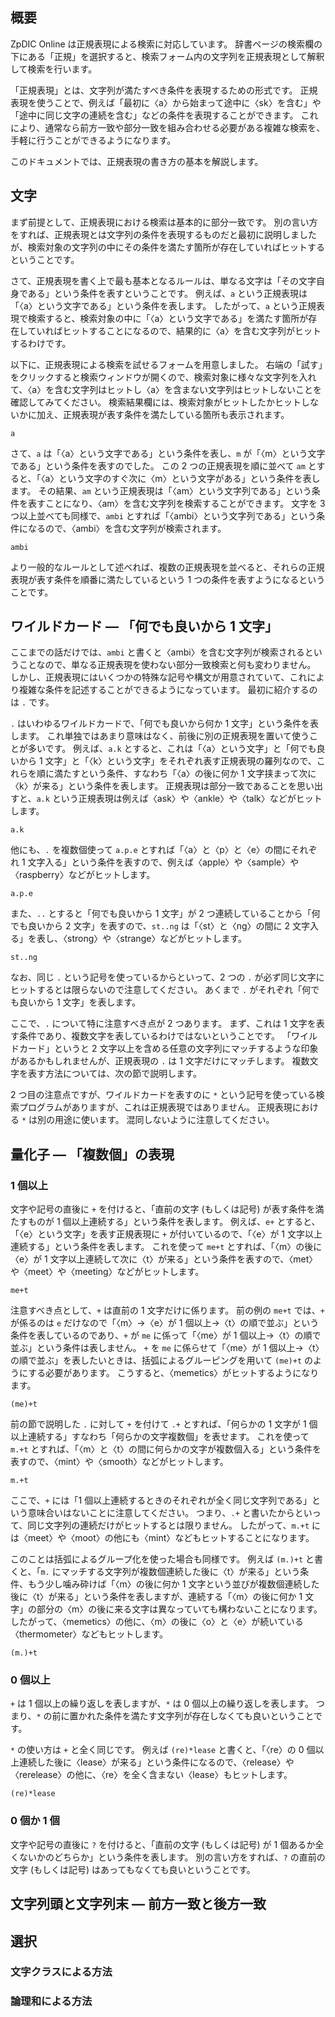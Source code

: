 ## 概要
ZpDIC Online は正規表現による検索に対応しています。
辞書ページの検索欄の下にある「正規」を選択すると、検索フォーム内の文字列を正規表現として解釈して検索を行います。

「正規表現」とは、文字列が満たすべき条件を表現するための形式です。
正規表現を使うことで、例えば「最初に〈a〉から始まって途中に〈sk〉を含む」や「途中に同じ文字の連続を含む」などの条件を表現することができます。
これにより、通常なら前方一致や部分一致を組み合わせる必要がある複雑な検索を、手軽に行うことができるようになります。

このドキュメントでは、正規表現の書き方の基本を解説します。

## 文字
まず前提として、正規表現における検索は基本的に部分一致です。
別の言い方をすれば、正規表現とは文字列の条件を表現するものだと最初に説明しましたが、検索対象の文字列の中にその条件を満たす箇所が存在していればヒットするということです。

さて、正規表現を書く上で最も基本となるルールは、単なる文字は「その文字自身である」という条件を表すということです。
例えば、`a` という正規表現は「〈a〉という文字である」という条件を表します。
したがって、`a` という正規表現で検索すると、検索対象の中に「〈a〉という文字である」を満たす箇所が存在していればヒットすることになるので、結果的に〈a〉を含む文字列がヒットするわけです。

以下に、正規表現による検索を試せるフォームを用意しました。
右端の「試す」をクリックすると検索ウィンドウが開くので、検索対象に様々な文字列を入れて、〈a〉を含む文字列はヒットし〈a〉を含まない文字列はヒットしないことを確認してみてください。
検索結果欄には、検索対象がヒットしたかヒットしないかに加え、正規表現が表す条件を満たしている箇所も表示されます。
```regexp-try
a
```

さて、`a` は「〈a〉という文字である」という条件を表し、`m` が「〈m〉という文字である」という条件を表すのでした。
この 2 つの正規表現を順に並べて `am` とすると、「〈a〉という文字のすぐ次に〈m〉という文字がある」という条件を表します。
その結果、`am` という正規表現は「〈am〉という文字列である」という条件を表すことになり、〈am〉を含む文字列を検索することができます。
文字を 3 つ以上並べても同様で、`ambi` とすれば「〈ambi〉という文字列である」という条件になるので、〈ambi〉を含む文字列が検索されます。
```regexp-try
ambi
```
より一般的なルールとして述べれば、複数の正規表現を並べると、それらの正規表現が表す条件を順番に満たしているという 1 つの条件を表すようになるということです。

## ワイルドカード — 「何でも良いから 1 文字」
ここまでの話だけでは、`ambi` と書くと〈ambi〉を含む文字列が検索されるということなので、単なる正規表現を使わない部分一致検索と何も変わりません。
しかし、正規表現にはいくつかの特殊な記号や構文が用意されていて、これにより複雑な条件を記述することができるようになっています。
最初に紹介するのは `.` です。

`.` はいわゆるワイルドカードで、「何でも良いから何か 1 文字」という条件を表します。
これ単独ではあまり意味はなく、前後に別の正規表現を置いて使うことが多いです。
例えば、`a.k` とすると、これは「〈a〉という文字」と「何でも良いから 1 文字」と「〈k〉という文字」をそれぞれ表す正規表現の羅列なので、これらを順に満たすという条件、すなわち「〈a〉の後に何か 1 文字挟まって次に〈k〉が来る」という条件を表します。
正規表現は部分一致であることを思い出すと、`a.k` という正規表現は例えば〈ask〉や〈ankle〉や〈talk〉などがヒットします。
```regexp-try
a.k
```
他にも、`.` を複数個使って `a.p.e` とすれば「〈a〉と〈p〉と〈e〉の間にそれぞれ 1 文字入る」という条件を表すので、例えば〈apple〉や〈sample〉や〈raspberry〉などがヒットします。
```regexp-try
a.p.e
```
また、`..` とすると「何でも良いから 1 文字」が 2 つ連続していることから「何でも良いから 2 文字」を表すので、`st..ng` は「〈st〉と〈ng〉の間に 2 文字入る」を表し、〈strong〉や〈strange〉などがヒットします。
```regexp-try
st..ng
```
なお、同じ `.` という記号を使っているからといって、2 つの `.` が必ず同じ文字にヒットするとは限らないので注意してください。
あくまで `.` がそれぞれ「何でも良いから 1 文字」を表します。

ここで、`.` について特に注意すべき点が 2 つあります。
まず、これは 1 文字を表す条件であり、複数文字を表しているわけではないということです。
「ワイルドカード」というと 2 文字以上を含める任意の文字列にマッチするような印象があるかもしれませんが、正規表現の `.` は 1 文字だけにマッチします。
複数文字を表す方法については、次の節で説明します。

2 つ目の注意点ですが、ワイルドカードを表すのに `*` という記号を使っている検索プログラムがありますが、これは正規表現ではありません。
正規表現における `*` は別の用途に使います。
混同しないように注意してください。

## 量化子 — 「複数個」の表現
### 1 個以上
文字や記号の直後に `+` を付けると、「直前の文字 (もしくは記号) が表す条件を満たすものが 1 個以上連続する」という条件を表します。
例えば、`e+` とすると、「〈e〉という文字」を表す正規表現に `+` が付いているので、「〈e〉が 1 文字以上連続する」という条件を表します。
これを使って `me+t` とすれば、「〈m〉の後に〈e〉が 1 文字以上連続して次に〈t〉が来る」という条件を表すので、〈met〉や〈meet〉や〈meeting〉などがヒットします。
```regexp-try
me+t
```

注意すべき点として、`+` は直前の 1 文字だけに係ります。
前の例の `me+t` では、`+` が係るのは `e` だけなので「〈m〉→〈e〉が 1 個以上→〈t〉の順で並ぶ」という条件を表しているのであり、`+` が `me` に係って「〈me〉が 1 個以上→〈t〉の順で並ぶ」という条件は表しません。
`+` を `me` に係らせて「〈me〉が 1 個以上→〈t〉の順で並ぶ」を表したいときは、括弧によるグルーピングを用いて `(me)+t` のようにする必要があります。
こうすると、〈memetics〉がヒットするようになります。
```regexp-try
(me)+t
```

前の節で説明した `.` に対して `+` を付けて `.+` とすれば、「何らかの 1 文字が 1 個以上連続する」すなわち「何らかの文字複数個」を表せます。
これを使って `m.+t` とすれば、「〈m〉と〈t〉の間に何らかの文字が複数個入る」という条件を表すので、〈mint〉や〈smooth〉などがヒットします。
```regexp-try
m.+t
```
ここで、`+` には「1 個以上連続するときのそれぞれが全く同じ文字列である」という意味合いはないことに注意してください。
つまり、`.+` と書いたからといって、同じ文字列の連続だけがヒットするとは限りません。
したがって、`m.+t` には〈meet〉や〈moot〉の他にも〈mint〉などもヒットすることになります。

このことは括弧によるグループ化を使った場合も同様です。
例えば `(m.)+t` と書くと、「`m.` にマッチする文字列が複数個連続した後に〈t〉が来る」という条件、もう少し噛み砕けば「〈m〉の後に何か 1 文字という並びが複数個連続した後に〈t〉が来る」という条件を表しますが、連続する「〈m〉の後に何か 1 文字」の部分の〈m〉の後に来る文字は異なっていても構わないことになります。
したがって、〈memetics〉の他に、〈m〉の後に〈o〉と〈e〉が続いている〈thermometer〉などもヒットします。
```regexp-try
(m.)+t
```

### 0 個以上
`+` は 1 個以上の繰り返しを表しますが、`*` は 0 個以上の繰り返しを表します。
つまり、`*` の前に置かれた条件を満たす文字列が存在しなくても良いということです。

`*` の使い方は `+` と全く同じです。
例えば `(re)*lease` と書くと、「〈re〉の 0 個以上連続した後に〈lease〉が来る」という条件になるので、〈release〉や〈rerelease〉の他に、〈re〉を全く含まない〈lease〉もヒットします。
```regexp-try
(re)*lease
```

### 0 個か 1 個
文字や記号の直後に `?` を付けると、「直前の文字 (もしくは記号) が 1 個あるか全くないかのどちらか」という条件を表します。
別の言い方をすれば、`?` の直前の文字 (もしくは記号) はあってもなくても良いということです。

## 文字列頭と文字列末 — 前方一致と後方一致

## 選択
### 文字クラスによる方法

### 論理和による方法